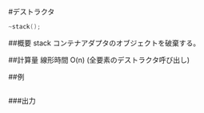 #デストラクタ
```cpp
~stack();
```

##概要
stack コンテナアダプタのオブジェクトを破棄する。


##計算量
線形時間 O(n) (全要素のデストラクタ呼び出し)


##例
```cpp
```

###出力
```
```

